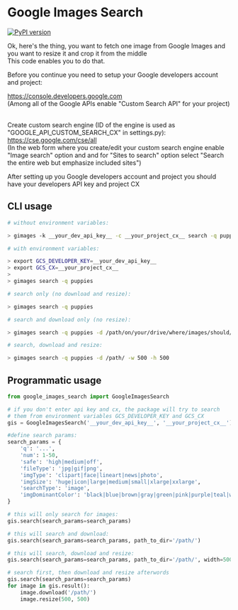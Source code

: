 <h1>Google Images Search</h1>

[![PyPI version](https://badge.fury.io/py/Google-Images-Search.svg)](https://badge.fury.io/py/Google-Images-Search)

<p>Ok, here's the thing, you want to fetch one image from Google Images and
    you want to resize it and crop it from the middle<br />This code enables you to do that.</p>

<p>Before you continue you need to setup your Google developers account and project:</p>

<p><a href="https://console.developers.google.com" taget="_blank">https://console.developers.google.com</a><br />
(Among all of the Google APIs enable "Custom Search API" for your project)<br /><br />

Create custom search engine (ID of the engine is used as "GOOGLE_API_CUSTOM_SEARCH_CX" in settings.py):<br />
https://cse.google.com/cse/all<br />
(In the web form where you create/edit your custom search engine enable "Image search" option and and for "Sites to search" option select "Search the entire web but emphasize included sites")</p>

<p>After setting up you Google developers account and project you should have
    your developers API key and project CX</p>

<h2>CLI usage</h2>

```bash
# without environment variables:

> gimages -k __your_dev_api_key__ -c __your_project_cx__ search -q puppies
```

```bash
# with environment variables:

> export GCS_DEVELOPER_KEY=__your_dev_api_key__
> export GCS_CX=__your_project_cx__
>
> gimages search -q puppies
```

```bash
# search only (no download and resize):

> gimages search -q puppies
```

```bash
# search and download only (no resize):

> gimages search -q puppies -d /path/on/your/drive/where/images/should/be/downloaded
```

```bash
# search, download and resize:

> gimages search -q puppies -d /path/ -w 500 -h 500
```

<h2>Programmatic usage</h2>

```python
from google_images_search import GoogleImagesSearch

# if you don't enter api key and cx, the package will try to search
# them from environment variables GCS_DEVELOPER_KEY and GCS_CX
gis = GoogleImagesSearch('__your_dev_api_key__', '__your_project_cx__')

#define search params:
search_params = {
    'q': '...',
    'num': 1-50,
    'safe': 'high|medium|off',
    'fileType': 'jpg|gif|png',
    'imgType': 'clipart|face|lineart|news|photo',
    'imgSize': 'huge|icon|large|medium|small|xlarge|xxlarge',
    'searchType': 'image',
    'imgDominantColor': 'black|blue|brown|gray|green|pink|purple|teal|white|yellow'
}

# this will only search for images:
gis.search(search_params=search_params)

# this will search and download:
gis.search(search_params=search_params, path_to_dir='/path/')

# this will search, download and resize:
gis.search(search_params=search_params, path_to_dir='/path/', width=500, height=500)

# search first, then download and resize afterwords
gis.search(search_params=search_params)
for image in gis.result():
    image.download('/path/')
    image.resize(500, 500)
```